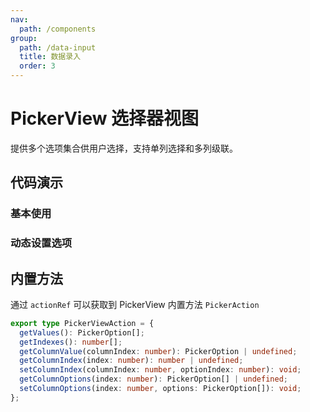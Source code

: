 ```yaml
---
nav:
  path: /components
group:
  path: /data-input
  title: 数据录入
  order: 3
---
```


# PickerView 选择器视图

提供多个选项集合供用户选择，支持单列选择和多列级联。


## 代码演示


### 基本使用

<code src="./demo/demo1.tsx"></code>

### 动态设置选项

<code src="./demo/demo2.tsx"></code>



## 内置方法

通过 `actionRef` 可以获取到 PickerView 内置方法 `PickerAction`

```ts prue
export type PickerViewAction = {
  getValues(): PickerOption[];
  getIndexes(): number[];
  getColumnValue(columnIndex: number): PickerOption | undefined;
  getColumnIndex(index: number): number | undefined;
  setColumnIndex(columnIndex: number, optionIndex: number): void;
  getColumnOptions(index: number): PickerOption[] | undefined;
  setColumnOptions(index: number, options: PickerOption[]): void;
};

```


<API src="./PickerView.tsx" ></API>
